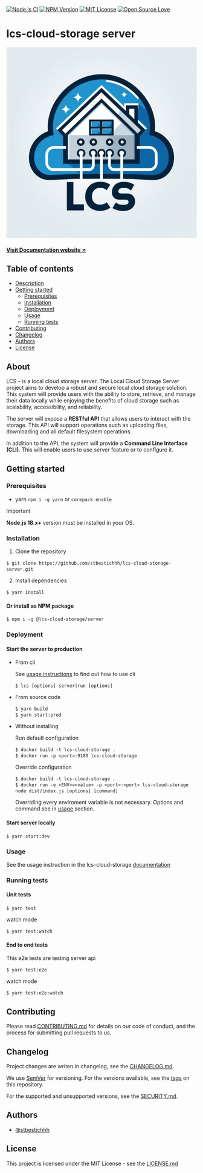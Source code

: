 [![Node.js CI](https://github.com/stbestichhh/lcs-cloud-storage-server/actions/workflows/node.js.yml/badge.svg)](https://github.com/stbestichhh/lcs-cloud-storage-server/actions/workflows/node.js.yml)
[![NPM Version](https://img.shields.io/npm/v/@lcs-cloud-storage/server)](https://www.npmjs.com/package/@lcs-cloud-storage/server)
[![MIT License](https://img.shields.io/badge/License-MIT-green.svg)](LICENSE)
[![Open Source Love](https://badges.frapsoft.com/os/v1/open-source.svg?v=103)](https://github.com/ellerbrock/open-source-badges/)


# lcs-cloud-storage server

![LCS](.github/screenshots/IMG_2541.JPG)

#### [Visit Documentation website ↗](https://lcs-cloud-storage-docs.vercel.app/)

## Table of contents

* [Description](#about)
* [Getting started](#getting-started)
  * [Prerequisites](#prerequisites)
  * [Installation](#installation)
  * [Deployment](#deployment)
  * [Usage](#usage)
  * [Running tests](#running-tests)
* [Contributing](#contributing)
* [Changelog](#changelog)
* [Authors](#authors)
* [License](#license)

## About

LCS - is a local cloud storage server.
The Local Cloud Storage Server project aims to develop a robust and secure local cloud storage solution.
This system will provide users with the ability to store, retrieve, and manage their data locally while enjoying the benefits of cloud storage such as scalability, accessibility, and reliability.

The server will expose a **RESTful API** that allows users to interact with the storage.
This API will support operations such as uploading files, downloading and all default filesystem operations.

In addition to the API, the system will provide a **Command Line Interface (CLI)**.
This will enable users to use server feature or to configure it.

## Getting started

### Prerequisites

* yarn `npm i -g yarn` or `corepack enable`

> [!IMPORTANT]
> **Node.js 18.x+** version must be installed in your OS.

### Installation

1. Clone the repository

```shell
$ git clone https://github.com/stbestichhh/lcs-cloud-storage-server.git
```

2. Install dependencies

```shell
$ yarn install
```

#### Or install as NPM package

```shell
$ npm i -g @lcs-cloud-storage/server
```

### Deployment

#### Start the server to production

* From cli

  See [usage instructions](#usage) to find out how to use cli

  ```shell
  $ lcs [options] server|run [options]
  ```

* From source code

  ```shell
  $ yarn build
  $ yarn start:prod
  ```

* Without installing

  Run default configuration

  ```shell
  $ docker build -t lcs-cloud-storage .
  $ docker run -p <port>:9180 lcs-cloud-storage
  ```

  Override configuration
  ```shell
  $ docker build -t lcs-cloud-storage .
  $ docker run -e <ENV>=<value> -p <port>:<port> lcs-cloud-storage node dist/index.js [options] [command]
  ```

  Overriding every enviroment variable is not necessary. Options and command see in [usage](#usage) section.

#### Start server locally

```shell
$ yarn start:dev
```

### Usage

See the usage instruction in the lcs-cloud-storage [documentation](https://lcs-cloud-storage-docs.vercel.app/advanced)

### Running tests

#### Unit tests

```shell
$ yarn test
```

watch mode

```shell
$ yarn test:watch
```

#### End to end tests

This e2e tests are testing server api

```shell
$ yarn test:e2e
```

watch mode

```shell
$ yarn test:e2e:watch
```

## Contributing

Please read [CONTRIBUTING.md](CONTRIBUTING.md) for details on our code of conduct, and the process for submitting pull requests to us.

## Changelog

Project changes are writen in changelog, see the [CHANGELOG.md](CHANGELOG.md).

We use [SemVer](https://semver.org/) for versioning.
For the versions available, see the [tags](https://github.com/stbestichhh/lcs-cloud-storage-server/tags) on this repository.

For the supported and unsupported versions, see the [SECURITY.md](SECURITY.md).

## Authors

- [@stbestichhh](https://www.github.com/stbestichhh)

## License

This project is licensed under the MIT License - see the [LICENSE.md](LICENSE)
